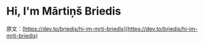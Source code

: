 # Hi, I'm Mārtiņš Briedis

原文：[https://dev.to/briedis/hi-im-mrti-briedis](https://dev.to/briedis/hi-im-mrti-briedis)